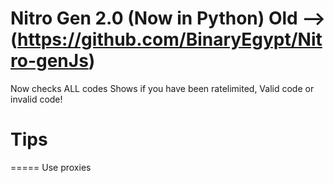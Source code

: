 # Nitro Gen 2.0 (Now in Python) Old --> (https://github.com/BinaryEgypt/Nitro-genJs)


Now checks ALL codes 
Shows if you have been ratelimited, Valid code or invalid code!

# Tips
=====
Use proxies
